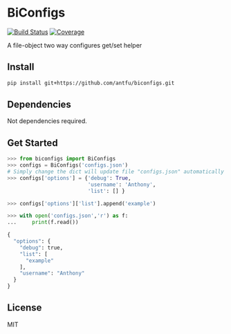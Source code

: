 # BiConfigs
[![Build Status](https://img.shields.io/travis/antfu/biconfigs.svg)](https://travis-ci.org/antfu/biconfigs)
[![Coverage](https://img.shields.io/codecov/c/github/antfu/biconfigs.svg)](https://codecov.io/gh/antfu/biconfigs)

A file-object two way configures get/set helper

## Install
```sh
pip install git+https://github.com/antfu/biconfigs.git
```

## Dependencies
Not dependencies required.

## Get Started
```python
>>> from biconfigs import BiConfigs
>>> configs = BiConfigs('configs.json')
# Simply change the dict will update file "configs.json" automatically
>>> configs['options'] = {'debug': True,
                          'username': 'Anthony',
                          'list': [] }

>>> configs['options']['list'].append('example')

>>> with open('configs.json','r') as f:
...     print(f.read())

{
  "options": {
    "debug": true,
    "list": [
      "example"
    ],
    "username": "Anthony"
  }
}
```

## License
MIT
